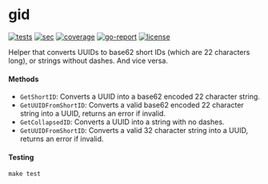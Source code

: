 # gid
[![tests](https://img.shields.io/github/workflow/status/hashamali/gid/tests?label=tests&style=flat-square)](https://github.com/hashamali/gid/actions?query=workflow%3Atests)
[![sec](https://img.shields.io/github/workflow/status/hashamali/gid/security?label=security&style=flat-square)](https://github.com/hashamali/gid/actions?query=workflow%3Asecurity)
[![coverage](https://img.shields.io/codecov/c/github/hashamali/gid)](https://codecov.io/gh/hashamali/gid)
[![go-report](https://goreportcard.com/badge/github.com/hashamali/gid)](https://goreportcard.com/report/github.com/hashamali/gid)
[![license](https://badgen.net/github/license/hashamali/gid)](https://opensource.org/licenses/MIT)

Helper that converts UUIDs to base62 short IDs (which are 22 characters long), or strings without dashes. And vice versa.

#### Methods

* `GetShortID`: Converts a UUID into a base62 encoded 22 character string.
* `GetUUIDFromShortID`: Converts a valid base62 encoded 22 character string into a UUID, returns an error if invalid.
* `GetCollapsedID`: Converts a UUID into a string with no dashes.
* `GetUUIDFromShortID`: Converts a valid 32 character string into a UUID, returns an error if invalid.

#### Testing

`make test`
